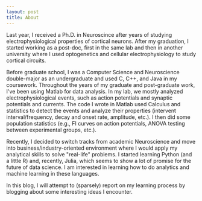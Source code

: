 ```yaml
---
layout: post
title: About
---
```


<!-- ![placeholder](http://imgs.xkcd.com/comics/computer_problems.png) -->

Last year, I received a Ph.D. in Neuroscince after years of studying electrophysiological properties of cortical neurons. After my graduation, I started working as a post-doc, first in the same lab and then in another university where I used optogenetics and cellular electrophysiology to study cortical circuits.

Before graduate school, I was a Computer Science and Neuroscience double-major as an undergraduate and used C, C++, and Java in my coursework. Throughout the years of my graduate and post-graduate work, I've been using Matlab for data analysis. In my lab, we mostly analyzed electrophysiological events, such as action potentials and synaptic potentials and currents. The code I wrote in Matlab used Calculus and statistics to detect the events and analyze their properties (intervent interval/frequency, decay and onset rate, amplitude, etc.). I then did some population statistics (e.g., FI curves on action potentials, ANOVA testing between experimental groups, etc.).

Recently, I decided to switch tracks from academic Neuroscience and move into business/industry-oriented environment where I would apply my analytical skills to solve "real-life" problems. I started learning Python (and a little R) and, recently, Julia, which seems to show a lot of promise for the future of data science. I am interested in learning how to do analytics and machine learning in these languages.

In this blog, I will attempt to (sparsely) report on my learning process by blogging about some interesting ideas I encounter.